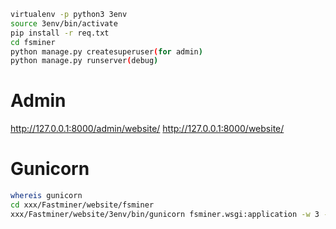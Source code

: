 ```bash
virtualenv -p python3 3env
source 3env/bin/activate
pip install -r req.txt
cd fsminer
python manage.py createsuperuser(for admin)
python manage.py runserver(debug)
```

# Admin
http://127.0.0.1:8000/admin/website/
http://127.0.0.1:8000/website/


# Gunicorn
```bash
whereis gunicorn
cd xxx/Fastminer/website/fsminer
xxx/Fastminer/website/3env/bin/gunicorn fsminer.wsgi:application -w 3 -b 0.0.0.0:8000
```
